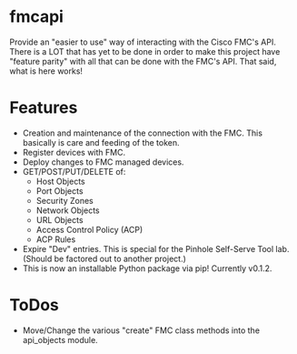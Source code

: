 # fmcapi
Provide an "easier to use" way of interacting with the Cisco FMC's API.
There is a LOT that has yet to be done in order to make this project have "feature parity"
with all that can be done with the FMC's API.  That said, what is here works!

# Features
* Creation and maintenance of the connection with the FMC.  This basically is care and feeding
of the token.
* Register devices with FMC.
* Deploy changes to FMC managed devices.
* GET/POST/PUT/DELETE of: 
  * Host Objects
  * Port Objects
  * Security Zones
  * Network Objects
  * URL Objects
  * Access Control Policy (ACP)
  * ACP Rules
* Expire "Dev" entries.  This is special for the Pinhole Self-Serve Tool lab.  (Should be
factored out to another project.)
* This is now an installable Python package via pip!  Currently v0.1.2.

# ToDos
* Move/Change the various "create" FMC class methods into the api_objects module.
